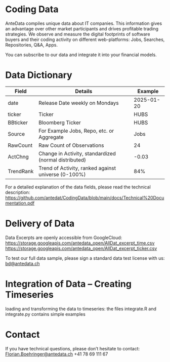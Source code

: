 # Coding Data
AnteData compiles unique data about IT companies. This information gives an advantage over other market participants and drives profitable trading strategies. We observe and measure the digital footprints of software buyers and their coding activity on different web-platforms: Jobs, Searches, Repositories, Q&A, Apps. 

You can subscribe to our data and integrate it into your financial models.

# Data Dictionary

|Field | Details	| Example|
|---|---|---|
|date | Release Date weekly on Mondays | 2025-01-20|
|ticker | Ticker | HUBS|
|BBticker | Bloomberg Ticker | HUBS|
|Source | For Example Jobs, Repo, etc. or Aggregate | Jobs|
|RawCount | Raw Count of Observations | 24|
|ActChng |	Change in Activity, standardized (normal distributed) | -0.03|
|TrendRank |	Trend of Activity, ranked against universe (0-100%) | 84%|

For a detailed explanation of the data fields, please read the technical description:
https://github.com/antedat/CodingData/blob/main/docs/Technical%20Documentation.pdf

# Delivery of Data

Data Excerpts are openly accessible from GoogleCloud: <br>
  https://storage.googleapis.com/antedata_open/AllDat_excerpt_time.csv
  https://storage.googleapis.com/antedata_open/AllDat_excerpt_ticker.csv

To test our full data sample, please sign a standard data test license with us: bd@antedata.ch

# Integration of Data – Creating Timeseries 

loading and transforming the data to timeseries:
the files integrate.R and integrate.py contains simple examples 

# Contact
If you have technical questions, please don’t hesitate to contact:
Florian.Boehringer@antedata.ch
+41 78 69 111 67





